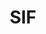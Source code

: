 ---
title: "SIF"
website: "https://www.sif.it/"
description: "Description"
logo: "images/partners/logo_SIF.webp"
category: "Con il patrocinio di"
draft: false
order: 2
#id: "partners"
---